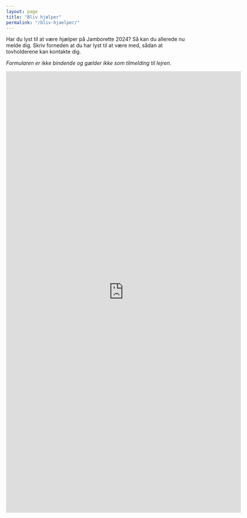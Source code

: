 ```yaml
---
layout: page
title: "Bliv hjælper"
permalink: "/bliv-hjaelper/"
---
```


Har du lyst til at være hjælper på Jamborette 2024?
Så kan du allerede nu melde dig. 
Skriv forneden at du har lyst til at være med, sådan at tovholderene kan kontakte dig.

*Formularen er ikke bindende og gælder ikke som tilmelding til lejren.*

<iframe src="https://docs.google.com/forms/d/e/1FAIpQLSciNs3jIorvyQsyikB0eNJlUsMLYL-q4CLki5EYQV6jFcrVEQ/viewform?embedded=true" width="640" height="1200" frameborder="0" marginheight="0" marginwidth="0">Loading…</iframe>
